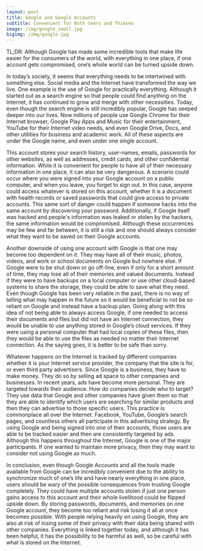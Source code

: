 ```yaml
---
layout: post
title: Google and Google Accounts
subtitle: Convenient for Both Users and Thieves
image: /img/google_small.jpg
bigimg: /img/google.jpg
---
```


TL;DR: Although Google has made some incredible tools that make life easier for the consumers of the world, with everything in one place, if one account gets compromised, one’s whole world can be turned upside down.

In today’s society, it seems that everything needs to be intertwined with something else. Social media and the Internet have transformed the way we live. One example is the use of Google for practically everything. Although it started out as a search engine so that people could find anything on the Internet, it has continued to grow and merge with other necessities. Today, even though the search engine is still incredibly popular, Google has seeped deeper into our lives. Now millions of people use Google Chrome for their Internet browser, Google Play Apps and Music for their entertainment, YouTube for their Internet video needs, and even Google Drive, Docs, and other utilities for business and academic work. All of these aspects are under the Google name, and even under one single account.

This account stores your search history, user-names, emails, passwords for other websites, as well as addresses, credit cards, and other confidential information. While it is convenient for people to have all of their necessary information in one place, it can also be very dangerous. A scenario could occur where you were signed into your Google account on a public computer, and when you leave, you forget to sign out. In this case, anyone could access whatever is stored on this account, whether it is a document with health records or saved passwords that could give access to private accounts. This same sort of danger could happen if someone hacks into the same account by discovering your password. Additionally, if Google itself was hacked and people's information was leaked or stolen by the hackers, the same information would be compromised. Although these occurrences may be few and far between, it is still a risk and one should always consider what they want to be saved on their Google accounts.

Another downside of using one account with Google is that one may become too dependent on it. They may have all of their music, photos, videos, and work or school documents on Google but nowhere else. If Google were to be shut down or go off-line, even if only for a short amount of time, they may lose all of their memories and valued documents. Instead if they were to have backups on a local computer or use other cloud-based systems to share the storage, they could be able to save what they need. Even though Google has been very reliable in the past, there is no way of telling what may happen in the future so it would be beneficial to not be so reliant on Google and instead have a backup plan. Going along with this idea of not being able to always access Google, if one needed to access their documents and files but did not have an Internet connection, they would be unable to use anything stored in Google’s cloud services. If they were using a personal computer that had local copies of these files, then they would be able to use the files as needed no matter their Internet connection. As the saying goes, it is better to be safe than sorry.

Whatever happens on the Internet is tracked by different companies whether it is your Internet service provider, the company that the site is for, or even third party advertisers. Since Google is a business, they have to make money. They do so by selling ad space to other companies and businesses. In recent years, ads have become more personal. They are targeted towards their audience. How do companies decide who to target? They use data that Google and other companies have given them so that they are able to identify which users are searching for similar products and then they can advertise to those specific users. This practice is commonplace all over the Internet. Facebook, YouTube, Google’s search pages, and countless others all participate in this advertising strategy. By using Google and being signed into one of their accounts, those users are able to be tracked easier and then are consistently targeted by ads. Although this happens throughout the Internet, Google is one of the major participants. If one wanted to maintain more privacy, then they may want to consider not using Google as much.

In conclusion, even though Google Accounts and all the tools made available from Google can be incredibly convenient due to the ability to synchronize much of one’s life and have nearly everything in one place, users should be wary of the possible consequences from trusting Google completely. They could have multiple accounts stolen if just one person gains access to this account and their whole livelihood could be flipped upside down. By storing passwords, documents, and memories on one Google account, they become too reliant and risk losing it all at once becomes possible. With people relying heavily on using Google, they are also at risk of losing some of their privacy with their data being shared with other companies. Everything is linked together today, and although it has been helpful, it has the possibility to be harmful as well, so be careful with what is stored on the Internet.
